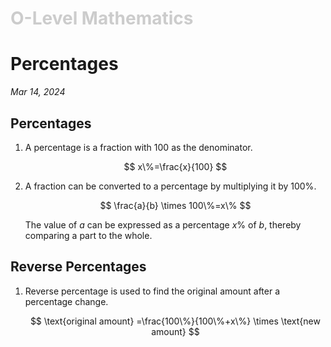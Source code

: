 <h1 style="color: #ccc">O-Level Mathematics</h1>

# Percentages

*Mar 14, 2024*

## Percentages

1. A percentage is a fraction with $100$ as the denominator.

    $$
    x\%=\frac{x}{100}
    $$

2. A fraction can be converted to a percentage by multiplying it by $100\%$.

    $$
    \frac{a}{b} \times 100\%=x\%
    $$

    The value of $a$ can be expressed as a percentage $x\%$ of $b$, thereby comparing a part to the whole.

## Reverse Percentages

1. Reverse percentage is used to find the original amount after a percentage change.

    $$
    \text{original amount} =\frac{100\%}{100\%+x\%} \times \text{new amount}
    $$
